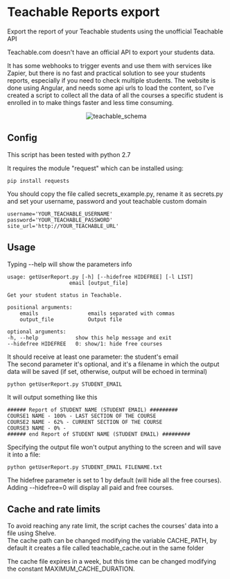 # Teachable Reports export
Export the report of your Teachable students using the unofficial Teachable API

Teachable.com doesn't have an official API to export your students data.   

It has some webhooks to trigger events and use them with services like Zapier, but there is no fast and practical solution to see your students reports, especially if you need to check multiple students.
The website is done using Angular, and needs some api urls to load the content, so I've created a script to collect all the data of all the courses a specific student is enrolled in to make things faster and less time consuming.

<p align="center">
    <img src="http://i.imgur.com/WpLZ9ce.png" alt="teachable_schema">
</p>

## Config
This script has been tested with python 2.7

It requires the module "request" which can be installed using:

    pip install requests

You should copy the file called secrets_example.py, rename it as secrets.py and set your username, password and yout teachable custom domain

    username='YOUR_TEACHABLE_USERNAME'
    password='YOUR_TEACHABLE_PASSWORD'
    site_url='http://YOUR_TEACHABLE_URL'


## Usage

Typing --help will show the parameters info

    usage: getUserReport.py [-h] [--hidefree HIDEFREE] [-l LIST]
                        email [output_file]

    Get your student status in Teachable.

    positional arguments:
        emails                emails separated with commas
        output_file           Output file

    optional arguments:
    -h, --help            show this help message and exit
    --hidefree HIDEFREE   0: show/1: hide free courses
    
    
It should receive at least one parameter: the student's email  
The second parameter it's optional, and it's a filename in which the output data will be saved (if set, otherwise,
output will be echoed in terminal)

    python getUserReport.py STUDENT_EMAIL

It will output something like this

    ###### Report of STUDENT NAME (STUDENT EMAIL) #########
    COURSE1 NAME - 100% - LAST SECTION OF THE COURSE
    COURSE2 NAME - 62% - CURRENT SECTION OF THE COURSE
    COURSE3 NAME - 0% -
    ###### end Report of STUDENT NAME (STUDENT EMAIL) #########

Specifying the output file won't output anything to the screen and will save it into a file:

    python getUserReport.py STUDENT_EMAIL FILENAME.txt
    
The hidefree parameter is set to 1 by default (will hide all the free courses).
Adding --hidefree=0 will display all paid and free courses.

## Cache and rate limits
To avoid reaching any rate limit, the script caches the courses' data into a file using Shelve.  
The cache path can be changed modifying the variable CACHE_PATH, by default it creates a file called teachable_cache.out in the same folder

The cache file expires in a week, but this time can be changed modifying the constant MAXIMUM_CACHE_DURATION.
